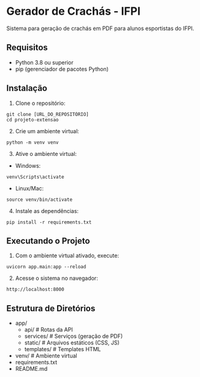 # Gerador de Crachás - IFPI

Sistema para geração de crachás em PDF para alunos esportistas do IFPI.

## Requisitos

- Python 3.8 ou superior
- pip (gerenciador de pacotes Python)

## Instalação

1. Clone o repositório:
```
git clone [URL_DO_REPOSITÓRIO]
cd projeto-extensao
```

2. Crie um ambiente virtual:
```
python -m venv venv
```

3. Ative o ambiente virtual:
- Windows:
```
venv\Scripts\activate
```
- Linux/Mac:
```
source venv/bin/activate
```

4. Instale as dependências:
```
pip install -r requirements.txt
```

## Executando o Projeto

1. Com o ambiente virtual ativado, execute:
```
uvicorn app.main:app --reload
```

2. Acesse o sistema no navegador:
```
http://localhost:8000
```

## Estrutura de Diretórios

- app/
  - api/         # Rotas da API
  - services/    # Serviços (geração de PDF)
  - static/      # Arquivos estáticos (CSS, JS)
  - templates/   # Templates HTML
- venv/          # Ambiente virtual
- requirements.txt
- README.md
